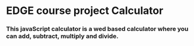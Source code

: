 # EDGE course project Calculator
### This javaScript calculator is a wed based calculator where you can add, subtract, multiply and divide. 
